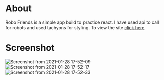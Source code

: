 # About

Robo Friends is a simple app build to practice react. I have used api to call for robots and used tachyons for styling. To view the site [click here](https://robo-friends-saad.netlify.app/) 

# Screenshot

![Screenshot from 2021-01-28 17-52-09](https://user-images.githubusercontent.com/44047478/106138798-9a7dfe80-6192-11eb-9a75-d03b9c662c95.png)
![Screenshot from 2021-01-28 17-52-17](https://user-images.githubusercontent.com/44047478/106138811-9fdb4900-6192-11eb-832a-349fa1664eb8.png)
![Screenshot from 2021-01-28 17-52-33](https://user-images.githubusercontent.com/44047478/106138835-a4076680-6192-11eb-9faa-56c3e0649453.png)

